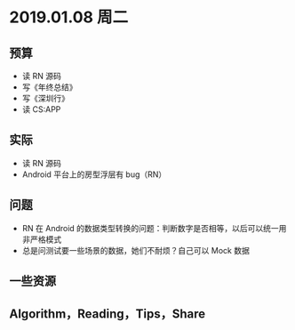 
# 2019.01.08 周二


## 预算

- 读 RN 源码
- 写《年终总结》
- 写《深圳行》
- 读 CS:APP



## 实际

- 读 RN 源码
- Android 平台上的房型浮层有 bug（RN）


## 问题


- RN 在 Android 的数据类型转换的问题：判断数字是否相等，以后可以统一用非严格模式
- 总是问测试要一些场景的数据，她们不耐烦？自己可以 Mock 数据



## 一些资源



## Algorithm，Reading，Tips，Share